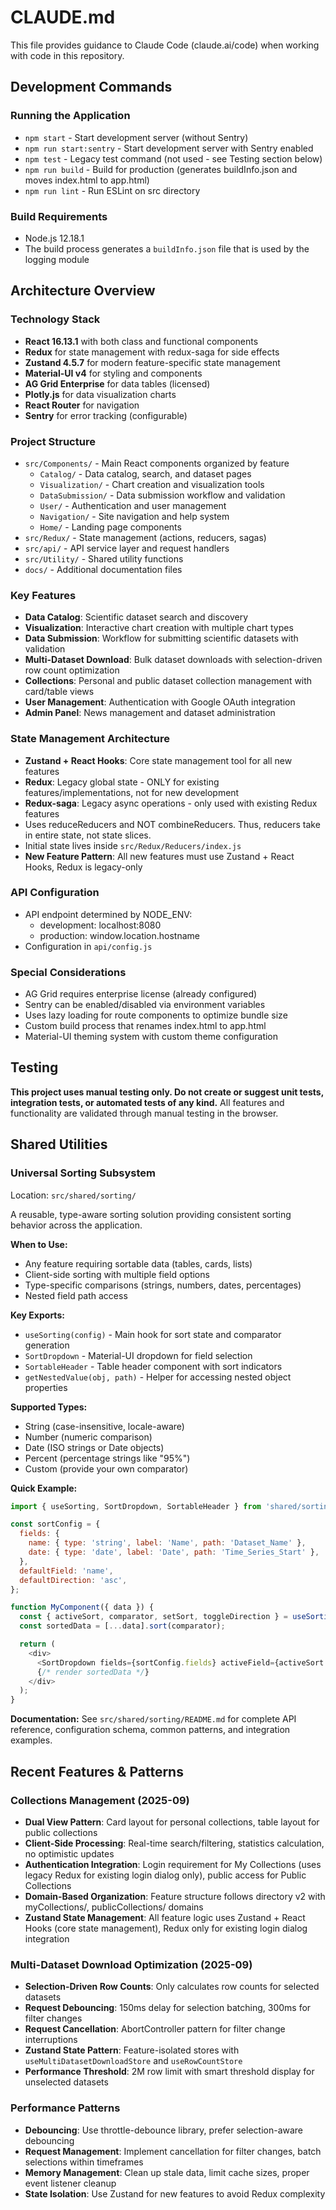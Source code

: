 # CLAUDE.md

This file provides guidance to Claude Code (claude.ai/code) when working with code in this repository.

## Development Commands

### Running the Application

- `npm start` - Start development server (without Sentry)
- `npm run start:sentry` - Start development server with Sentry enabled
- `npm test` - Legacy test command (not used - see Testing section below)
- `npm run build` - Build for production (generates buildInfo.json and moves index.html to app.html)
- `npm run lint` - Run ESLint on src directory

### Build Requirements

- Node.js 12.18.1
- The build process generates a `buildInfo.json` file that is used by the logging module

## Architecture Overview

### Technology Stack

- **React 16.13.1** with both class and functional components
- **Redux** for state management with redux-saga for side effects
- **Zustand 4.5.7** for modern feature-specific state management
- **Material-UI v4** for styling and components
- **AG Grid Enterprise** for data tables (licensed)
- **Plotly.js** for data visualization charts
- **React Router** for navigation
- **Sentry** for error tracking (configurable)

### Project Structure

- `src/Components/` - Main React components organized by feature
  - `Catalog/` - Data catalog, search, and dataset pages
  - `Visualization/` - Chart creation and visualization tools
  - `DataSubmission/` - Data submission workflow and validation
  - `User/` - Authentication and user management
  - `Navigation/` - Site navigation and help system
  - `Home/` - Landing page components
- `src/Redux/` - State management (actions, reducers, sagas)
- `src/api/` - API service layer and request handlers
- `src/Utility/` - Shared utility functions
- `docs/` - Additional documentation files

### Key Features

- **Data Catalog**: Scientific dataset search and discovery
- **Visualization**: Interactive chart creation with multiple chart types
- **Data Submission**: Workflow for submitting scientific datasets with validation
- **Multi-Dataset Download**: Bulk dataset downloads with selection-driven row count optimization
- **Collections**: Personal and public dataset collection management with card/table views
- **User Management**: Authentication with Google OAuth integration
- **Admin Panel**: News management and dataset administration

### State Management Architecture

- **Zustand + React Hooks**: Core state management tool for all new features
- **Redux**: Legacy global state - ONLY for existing features/implementations, not for new development
- **Redux-saga**: Legacy async operations - only used with existing Redux features
- Uses reduceReducers and NOT combineReducers. Thus, reducers take in entire state, not state slices.
- Initial state lives inside `src/Redux/Reducers/index.js`
- **New Feature Pattern**: All new features must use Zustand + React Hooks, Redux is legacy-only

### API Configuration

- API endpoint determined by NODE_ENV:
  - development: localhost:8080
  - production: window.location.hostname
- Configuration in `api/config.js`

### Special Considerations

- AG Grid requires enterprise license (already configured)
- Sentry can be enabled/disabled via environment variables
- Uses lazy loading for route components to optimize bundle size
- Custom build process that renames index.html to app.html
- Material-UI theming system with custom theme configuration

## Testing

**This project uses manual testing only. Do not create or suggest unit tests, integration tests, or automated tests of any kind.** All features and functionality are validated through manual testing in the browser.

## Shared Utilities

### Universal Sorting Subsystem

Location: `src/shared/sorting/`

A reusable, type-aware sorting solution providing consistent sorting behavior across the application.

**When to Use:**

- Any feature requiring sortable data (tables, cards, lists)
- Client-side sorting with multiple field options
- Type-specific comparisons (strings, numbers, dates, percentages)
- Nested field path access

**Key Exports:**

- `useSorting(config)` - Main hook for sort state and comparator generation
- `SortDropdown` - Material-UI dropdown for field selection
- `SortableHeader` - Table header component with sort indicators
- `getNestedValue(obj, path)` - Helper for accessing nested object properties

**Supported Types:**

- String (case-insensitive, locale-aware)
- Number (numeric comparison)
- Date (ISO strings or Date objects)
- Percent (percentage strings like "95%")
- Custom (provide your own comparator)

**Quick Example:**

```javascript
import { useSorting, SortDropdown, SortableHeader } from 'shared/sorting';

const sortConfig = {
  fields: {
    name: { type: 'string', label: 'Name', path: 'Dataset_Name' },
    date: { type: 'date', label: 'Date', path: 'Time_Series_Start' },
  },
  defaultField: 'name',
  defaultDirection: 'asc',
};

function MyComponent({ data }) {
  const { activeSort, comparator, setSort, toggleDirection } = useSorting(sortConfig);
  const sortedData = [...data].sort(comparator);

  return (
    <div>
      <SortDropdown fields={sortConfig.fields} activeField={activeSort.field} onFieldChange={setSort} />
      {/* render sortedData */}
    </div>
  );
}
```

**Documentation:** See `src/shared/sorting/README.md` for complete API reference, configuration schema, common patterns, and integration examples.

## Recent Features & Patterns

### Collections Management (2025-09)

- **Dual View Pattern**: Card layout for personal collections, table layout for public collections
- **Client-Side Processing**: Real-time search/filtering, statistics calculation, no optimistic updates
- **Authentication Integration**: Login requirement for My Collections (uses legacy Redux for existing login dialog only), public access for Public Collections
- **Domain-Based Organization**: Feature structure follows directory v2 with myCollections/, publicCollections/ domains
- **Zustand State Management**: All feature logic uses Zustand + React Hooks (core state management), Redux only for existing login dialog integration

### Multi-Dataset Download Optimization (2025-09)

- **Selection-Driven Row Counts**: Only calculates row counts for selected datasets
- **Request Debouncing**: 150ms delay for selection batching, 300ms for filter changes
- **Request Cancellation**: AbortController pattern for filter change interruptions
- **Zustand State Pattern**: Feature-isolated stores with `useMultiDatasetDownloadStore` and `useRowCountStore`
- **Performance Threshold**: 2M row limit with smart threshold display for unselected datasets

### Performance Patterns

- **Debouncing**: Use throttle-debounce library, prefer selection-aware debouncing
- **Request Management**: Implement cancellation for filter changes, batch selections within timeframes
- **Memory Management**: Clean up stale data, limit cache sizes, proper event listener cleanup
- **State Isolation**: Use Zustand for new features to avoid Redux complexity
